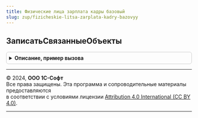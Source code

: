 ```yaml
---
title: Физические лица зарплата кадры базовый
slug: zup/fizicheskie-litsa-zarplata-kadry-bazovyy
---
```



## ЗаписатьСвязанныеОбъекты
<details style="margin: 1em 0; padding: 0.5em; border: 1px solid #ccc; border-radius: 6px;">

<summary style="font-weight: bold; cursor: pointer;">Описание, пример вызова</summary>

```bsl

// Записывает связанные объекты физического лица.
//
// Параметры:
//  ФизическоеЛицо - СправочникОбъект.ФизическиеЛица
Процедура ЗаписатьСвязанныеОбъекты(ФизическоеЛицо) Экспорт
```

Пример вызова
```bsl
ФизическиеЛицаЗарплатаКадрыБазовый.ЗаписатьСвязанныеОбъекты(ФизическоеЛицо) 
```
</details>

---

© 2024, **ООО 1С-Софт**  
Все права защищены. Эта программа и сопроводительные материалы предоставляются  
в соответствии с условиями лицензии [Attribution 4.0 International (CC BY 4.0)](https://creativecommons.org/licenses/by/4.0/legalcode).

---
